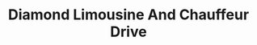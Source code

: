 ---
title: "Diamond Limousine And Chauffeur Drive"
address: "Diamond Limousine And Chauffeur Drive, 90/92 Grosvenor Road, Belfast, Antrim, BT12 5AX"
tel: "+44 (0)28 9033 2200"
county: "Antrim"
category: "Chauffeur Services"
type: "Content"
lat: "54.59572982788086"
lng: "-5.936308860778809"
---